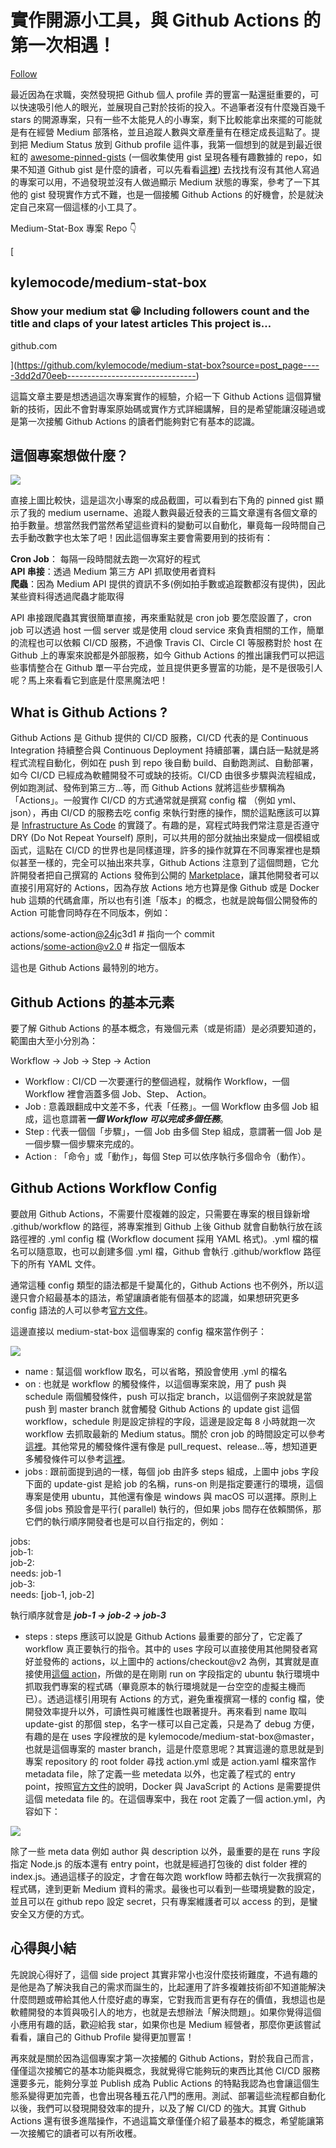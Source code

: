 # 實作開源小工具，與 Github Actions 的第一次相遇！

[Follow](https://medium.com/m/signin?actionUrl=https%3A%2F%2Fmedium.com%2F_%2Fsubscribe%2Fuser%2Ffac5c5351760&operation=register&redirect=https%3A%2F%2Fmedium.com%2Fstarbugs%2F%E5%AF%A6%E4%BD%9C%E9%96%8B%E6%BA%90%E5%B0%8F%E5%B7%A5%E5%85%B7-%E8%88%87-github-actions-%E7%9A%84%E7%AC%AC%E4%B8%80%E6%AC%A1%E7%9B%B8%E9%81%87-3dd2d70eeb&user=%E8%8E%AB%E5%8A%9B%E5%85%A8+Kyle+Mo&userId=fac5c5351760&source=post_page-fac5c5351760----3dd2d70eeb---------------------post_header-----------)

最近因為在求職，突然發現把 Github 個人 profile 弄的豐富一點還挺重要的，可以快速吸引他人的眼光，並展現自己對於技術的投入。不過筆者沒有什麼幾百幾千 stars 的開源專案，只有一些不太能見人的小專案，剩下比較能拿出來擺的可能就是有在經營 Medium 部落格，並且追蹤人數與文章產量有在穩定成長這點了。提到把 Medium Status 放到 Github profile 這件事，我第一個想到的就是到最近很紅的 [awesome-pinned-gists](https://github.com/matchai/awesome-pinned-gists) (一個收集使用 gist 呈現各種有趣數據的 repo，如果不知道 Github gist 是什麼的讀者，可以先看看[這裡](https://gist.github.com/)) 去找找有沒有其他人寫過的專案可以用，不過發現並沒有人做過顯示 Medium 狀態的專案，參考了一下其他的 gist 發現實作方式不難，也是一個接觸 Github Actions 的好機會，於是就決定自己來寫一個這樣的小工具了。

Medium-Stat-Box 專案 Repo 👇

[

## kylemocode/medium-stat-box

### Show your medium stat 😁 Including followers count and the title and claps of your latest articles This project is…

github.com

](https://github.com/kylemocode/medium-stat-box?source=post_page-----3dd2d70eeb--------------------------------)

這篇文章主要是想透過這次專案實作的經驗，介紹一下 Github Actions 這個算蠻新的技術，因此不會對專案原始碼或實作方式詳細講解，目的是希望能讓沒碰過或是第一次接觸 Github Actions 的讀者們能夠對它有基本的認識。

## 這個專案想做什麼？

![](https://miro.medium.com/v2/resize:fit:875/1*EOlvmNe3_pxzma197tgFGQ.png)

直接上圖比較快，這是這次小專案的成品截圖，可以看到右下角的 pinned gist 顯示了我的 medium username、追蹤人數與最近發表的三篇文章還有各個文章的拍手數量。想當然我們當然希望這些資料的變動可以自動化，畢竟每一段時間自己去手動改數字也太笨了吧！因此這個專案主要會需要用到的技術有：

**Cron Job**： 每隔一段時間就去跑一次寫好的程式  
**API 串接**：透過 Medium 第三方 API 抓取使用者資料  
**爬蟲**：因為 Medium API 提供的資訊不多(例如拍手數或追蹤數都沒有提供)，因此某些資料得透過爬蟲才能取得

API 串接跟爬蟲其實很簡單直接，再來重點就是 cron job 要怎麼設置了，cron job 可以透過 host 一個 server 或是使用 cloud service 來負責相關的工作，簡單的流程也可以依賴 CI/CD 服務，不過像 Travis CI、Circle CI 等服務對於 host 在 Github 上的專案來說都是外部服務，如今 Github Actions 的推出讓我們可以把這些事情整合在 Github 單一平台完成，並且提供更多豐富的功能，是不是很吸引人呢？馬上來看看它到底是什麼黑魔法吧！

## What is Github Actions ?

Github Actions 是 Github 提供的 CI/CD 服務，CI/CD 代表的是 Continuous Integration 持續整合與 Continuous Deployment 持續部署，講白話一點就是將程式流程自動化，例如在 push 到 repo 後自動 build、自動跑測試、自動部署，如今 CI/CD 已經成為軟體開發不可或缺的技術。CI/CD 由很多步驟與流程組成，例如跑測試、發佈到第三方…等，而 Github Actions 就將這些步驟稱為「Actions」。一般實作 CI/CD 的方式通常就是撰寫 config 檔 （例如 yml、json），再由 CI/CD 的服務去吃 config 來執行對應的操作，關於這點應該可以算是 [Infrastructure As Code](https://en.wikipedia.org/wiki/Infrastructure_as_code) 的實踐了。有趣的是，寫程式時我們常注意是否遵守 DRY (Do Not Repeat Yourself) 原則，可以共用的部分就抽出來變成一個模組或函式，這點在 CI/CD 的世界也是同樣道理，許多的操作就算在不同專案裡也是類似甚至一樣的，完全可以抽出來共享，Github Actions 注意到了這個問題，它允許開發者把自己撰寫的 Actions 發佈到公開的 [Marketplace](https://github.com/marketplace?type=actions)，讓其他開發者可以直接引用寫好的 Actions，因為存放 Actions 地方也算是像 Github 或是 Docker hub 這類的代碼倉庫，所以也有引進「版本」的概念，也就是說每個公開發佈的 Action 可能會同時存在不同版本，例如：

actions/some-action[@24jc](mailto:node@74bc)3d1 # 指向一个 commit  
actions/some-action@v2.0 # 指定一個版本

這也是 Github Actions 最特別的地方。

## Github Actions 的基本元素

要了解 Github Actions 的基本概念，有幾個元素（或是術語）是必須要知道的，範圍由大至小分別為：

Workflow -> Job -> Step -> Action

- Workflow : CI/CD 一次要運行的整個過程，就稱作 Workflow，一個 Workflow 裡會涵蓋多個 Job、Step、 Action。
- Job : 意義跟翻成中文差不多，代表「任務」。一個 Workflow 由多個 Job 組成，這也意謂著***一個 Workflow 可以完成多個任務***。
- Step : 代表一個個「步驟」，一個 Job 由多個 Step 組成，意謂著一個 Job 是一個步驟一個步驟來完成的。
- Action : 「命令」或「動作」，每個 Step 可以依序執行多個命令（動作）。

## Github Actions Workflow Config

要啟用 Github Actions，不需要什麼複雜的設定，只需要在專案的根目錄新增 .github/workflow 的路徑，將專案推到 Github 上後 Github 就會自動執行放在該路徑裡的 .yml config 檔 (Workflow document 採用 YAML 格式)。.yml 檔的檔名可以隨意取，也可以創建多個 .yml 檔，Github 會執行 .github/workflow 路徑下的所有 YAML 文件。

通常這種 config 類型的語法都是千變萬化的，Github Actions 也不例外，所以這邊只會介紹最基本的語法，希望讓讀者能有個基本的認識，如果想研究更多 config 語法的人可以參考[官方文件](https://docs.github.com/en/actions/reference/workflow-syntax-for-github-actions)。

這邊直接以 medium-stat-box 這個專案的 config 檔來當作例子：

![](https://miro.medium.com/v2/resize:fit:875/1*uYGDAidUpLQzn77Xh0TTCw.png)

- name : 幫這個 workflow 取名，可以省略，預設會使用 .yml 的檔名
- on : 也就是 workflow 的觸發條件，以這個專案來說，用了 push 與 schedule 兩個觸發條件，push 可以指定 branch，以這個例子來說就是當 push 到 master branch 就會觸發 Github Actions 的 update gist 這個 workflow，schedule 則是設定排程的字段，這邊是設定每 8 小時就跑一次 workflow 去抓取最新的 Medium status。關於 cron job 的時間設定可以參考[這裡](https://crontab.guru/)。其他常見的觸發條件還有像是 pull_request、release…等，想知道更多觸發條件可以參考[這裡](https://docs.github.com/en/actions/reference/events-that-trigger-workflows)。
- jobs : 跟前面提到過的一樣，每個 job 由許多 steps 組成，上圖中 jobs 字段下面的 update-gist 是給 job 的名稱，runs-on 則是指定要運行的環境，這個專案是使用 ubuntu，其他還有像是 windows 與 macOS 可以選擇。原則上多個 jobs 預設會是平行( parallel) 執行的，但如果 jobs 間存在依賴關係，那它們的執行順序開發者也是可以自行指定的，例如：

jobs:  
  job-1:  
  job-2:  
    needs: job-1  
  job-3:  
    needs: [job-1, job-2]

執行順序就會是 ***job-1 -> job-2 -> job-3***

- steps : steps 應該可以說是 Github Actions 最重要的部分了，它定義了 workflow 真正要執行的指令。其中的 uses 字段可以直接使用其他開發者寫好並發佈的 actions，以上圖中的 actions/checkout@v2 為例，其實就是直接使用[這個 action](https://github.com/actions/checkout)，所做的是在剛剛 run on 字段指定的 ubuntu 執行環境中抓取我們專案的程式碼（畢竟原本的執行環境就是一台空空的虛擬主機而已）。透過這樣引用現有 Actions 的方式，避免重複撰寫一樣的 config 檔，使開發效率提升以外，可讀性與可維護性也跟著提升。再來看到 name 取叫 update-gist 的那個 step，名字一樣可以自己定義，只是為了 debug 方便，有趣的是在 uses 字段裡放的是 kylemocode/medium-stat-box@master，也就是這個專案的 master branch，這是什麼意思呢？其實這邊的意思就是到專案 repository 的 root folder 尋找 action.yml 或是 action.yaml 檔來當作 metadata file，除了定義一些 metedata 以外，也定義了程式的 entry point，按照[官方文件](https://docs.github.com/en/actions/creating-actions/metadata-syntax-for-github-actions)的說明，Docker 與 JavaScript 的 Actions 是需要提供這個 metedata file 的。在這個專案中，我在 root 定義了一個 action.yml，內容如下：

![](https://miro.medium.com/v2/resize:fit:875/1*hqOBVmzN6YFddgCSIAArWQ.png)

除了一些 meta data 例如 author 與 description 以外，最重要的是在 runs 字段指定 Node.js 的版本還有 entry point，也就是經過打包後的 dist folder 裡的 index.js。通過這樣子的設定，才會在每次跑 workflow 時都去執行一次我撰寫的程式碼，達到更新 Medium 資料的需求。最後也可以看到一些環境變數的設定，並且可以在 github repo 設定 secret，只有專案維護者可以 access 的到，是蠻安全又方便的方式。

## 心得與小結

先說說心得好了，這個 side project 其實非常小也沒什麼技術難度，不過有趣的是他是為了解決我自己的需求而誕生的，比起運用了許多複雜技術卻不知道能解決什麼問題或帶給其他人什麼好處的專案，它對我而言更有存在的價值，我想這也是軟體開發的本質與吸引人的地方，也就是去想辦法「解決問題」。如果你覺得這個小應用有趣的話，歡迎給我 star，如果你也是 Medium 經營者，那麼你更該嘗試看看，讓自己的 Github Profile 變得更加豐富！

再來就是關於因為這個專案才第一次接觸的 Github Actions，對於我自己而言，僅僅這次接觸它的基本功能與概念，我就覺得它能夠玩的東西比其他 CI/CD 服務還要多元，能夠分享並 Publish 成為 Public Actions 的特點我認為也會讓這個生態系變得更加完善，也會出現各種五花八門的應用。測試、部署這些流程都自動化以後，我們可以發現開發效率的提升，以及了解 CI/CD 的強大。其實 Github Actions 還有很多進階操作，不過這篇文章僅僅介紹了最基本的概念，希望能讓第一次接觸它的讀者可以有所收穫。
